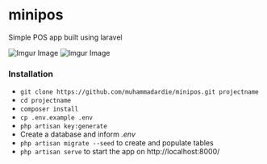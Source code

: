 # minipos
Simple POS app built using laravel

![Imgur Image](https://imgur.com/MyjJNeI.png)
![Imgur Image](https://imgur.com/TgqZ56J.png)

### Installation ###

* `git clone https://github.com/muhammadardie/minipos.git projectname`
* `cd projectname`
* `composer install`
* `cp .env.example .env`
* `php artisan key:generate`
* Create a database and inform *.env*
* `php artisan migrate --seed` to create and populate tables
* `php artisan serve` to start the app on http://localhost:8000/
